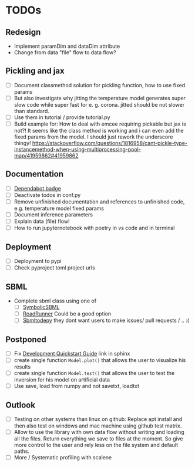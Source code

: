 # TODOs

## Redesign

- Implement paramDim and dataDim attribute
- Change from data "file" flow to data flow?

## Pickling and jax

- [ ] Document classmethod solution for pickling function, how to use fixed params
- [ ] But also investigate why jitting the temperature model generates super slow code while super fast for e. g. corona. jitted should be not slower than standard.
- [ ] Use them in tutorial / provide tutorial.py
- [ ] Build example for: How to deal with emcee requiring pickable but jax is not?! It seems like the class method is working and i can even add the fixed params from the model. I should just rework the underscore thingy! https://stackoverflow.com/questions/1816958/cant-pickle-type-instancemethod-when-using-multiprocessing-pool-map/41959862#41959862

## Documentation

- [ ] [Dependabot badge](https://github.com/dependabot/dependabot-core/issues/1912)
- [ ] Deactivate todos in conf.py
- [ ] Remove unfinished documentation and references to unfinished code, e.g. temperature model fixed params
- [ ] Document inference parameters
- [ ] Explain data (file) flow!
- [ ] How to run jupyternotebook with poetry in vs code and in terminal

## Deployment

- [ ] Deployment to pypi
- [ ] Check pyproject toml project urls

## SBML

- Complete sbml class using one of
  - [ ] [SymbolicSBML](https://gitlab.com/wurssb/Modelling/symbolicsbml)
  - [ ] [RoadRunner](https://sys-bio.github.io/roadrunner/docs-build/index.html) Could be a good option
  - [ ] [Sbmltodepy](https://github.com/AnabelSMRuggiero/sbmltoodepy) they dont want users to make issues/ pull requests / .. :(

## Postponed

- [ ] Fix [Development Quickstart Guide](./DEVELOPMENT.md#quickstart) link in sphinx
- [ ] create single function ```Model.plot()``` that allows the user to visualize his results
- [ ] create single function ```Model.test()``` that allows the user to test the inversion for his model on artificial data
- [ ] Use save, load from numpy and not savetxt, loadtxt

## Outlook

- [ ] Testing on other systems than linux on github: Replace apt install and then also test on windows and mac machine using github test matrix.
- [ ] Allow to use the library with own data flow without writing and loading all the files. Return everything we save to files at the moment. So give more control to the user and rely less on the file system and default paths.
- [ ] More / Systematic profiling with scalene
